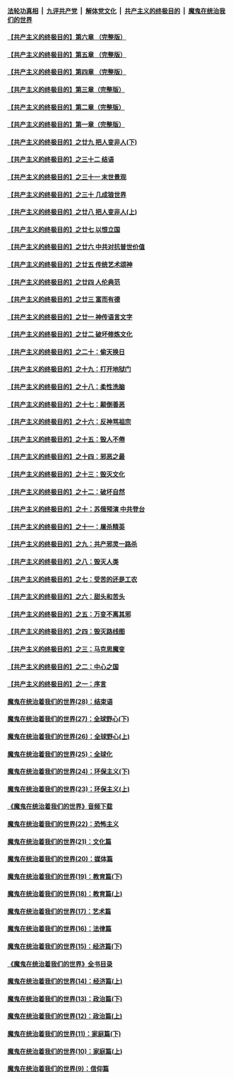 ####  [法轮功真相](../../../../basic/blob/master/README.md?t=04030401) &nbsp;|&nbsp; [九评共产党](../../../../9ping.md/blob/master/README.md?t=04030401) &nbsp;|&nbsp; [解体党文化](../../../../jtdwh.md/blob/master/README.md?t=04030401)  &nbsp;|&nbsp; [共产主义的终极目的](../../../../gczydzjmd.md/blob/master/README.md?t=04030401) &nbsp;|&nbsp; [魔鬼在统治我们的世界](../../../../mgztzwmdsj.md/blob/master/README.md?t=04030401) 

#### [【共产主义的终极目的】第六章 （完整版）](../pages/nsc422/n11428913.md?t=04030401) 

#### [【共产主义的终极目的】第五章 （完整版）](../pages/nsc422/n11428912.md?t=04030401) 

#### [【共产主义的终极目的】第四章 （完整版）](../pages/nsc422/n11428907.md?t=04030401) 

#### [【共产主义的终极目的】第三章（完整版）](../pages/nsc422/n11428848.md?t=04030401) 

#### [【共产主义的终极目的】第二章（完整版）](../pages/nsc422/n11428831.md?t=04030401) 

#### [【共产主义的终极目的】第一章（完整版）](../pages/nsc422/n11417651.md?t=04030401) 

#### [【共产主义的终极目的】之廿九 把人变非人(下)](../pages/nsc422/n11344140.md?t=04030401) 

#### [【共产主义的终极目的】之三十二 结语](../pages/nsc422/n11360535.md?t=04030401) 

#### [【共产主义的终极目的】之三十一 末世景观](../pages/nsc422/n11351129.md?t=04030401) 

#### [【共产主义的终极目的】之三十 几成狼世界](../pages/nsc422/n11348280.md?t=04030401) 

#### [【共产主义的终极目的】之廿八 把人变非人(上)](../pages/nsc422/n11340492.md?t=04030401) 

#### [【共产主义的终极目的】之廿七 以恨立国](../pages/nsc422/n11336944.md?t=04030401) 

#### [【共产主义的终极目的】之廿六 中共对抗普世价值](../pages/nsc422/n11324785.md?t=04030401) 

#### [【共产主义的终极目的】之廿五 传统艺术颂神](../pages/nsc422/n11296396.md?t=04030401) 

#### [【共产主义的终极目的】之廿四 人伦典范](../pages/nsc422/n11296397.md?t=04030401) 

#### [【共产主义的终极目的】之廿三 富而有德](../pages/nsc422/n11283598.md?t=04030401) 

#### [【共产主义的终极目的】之廿一 神传语言文字](../pages/nsc422/n11263265.md?t=04030401) 

#### [【共产主义的终极目的】之廿二 破坏修炼文化](../pages/nsc422/n11245728.md?t=04030401) 

#### [【共产主义的终极目的】之二十：偷天换日](../pages/nsc422/n11238846.md?t=04030401) 

#### [【共产主义的终极目的】之十九：打开地狱门](../pages/nsc422/n11206376.md?t=04030401) 

#### [【共产主义的终极目的】之十八：柔性洗脑](../pages/nsc422/n11199994.md?t=04030401) 

#### [【共产主义的终极目的】之十七：颠倒善恶](../pages/nsc422/n11179782.md?t=04030401) 

#### [【共产主义的终极目的】之十六：反神骂祖宗](../pages/nsc422/n11166798.md?t=04030401) 

#### [【共产主义的终极目的】之十五：毁人不倦](../pages/nsc422/n11166792.md?t=04030401) 

#### [【共产主义的终极目的】之十四：邪恶之最](../pages/nsc422/n11150249.md?t=04030401) 

#### [【共产主义的终极目的】之十三：毁灭文化](../pages/nsc422/n11135227.md?t=04030401) 

#### [【共产主义的终极目的】之十二：破坏自然](../pages/nsc422/n11135214.md?t=04030401) 

#### [【共产主义的终极目的】之十：苏俄预演 中共登台](../pages/nsc422/n11118424.md?t=04030401) 

#### [【共产主义的终极目的】之十一：屠杀精英](../pages/nsc422/n11118442.md?t=04030401) 

#### [【共产主义的终极目的】之九：共产邪灵一路杀](../pages/nsc422/n11114139.md?t=04030401) 

#### [【共产主义的终极目的】之八：毁灭人类](../pages/nsc422/n11108503.md?t=04030401) 

#### [【共产主义的终极目的】之七：受苦的还是工农](../pages/nsc422/n11101809.md?t=04030401) 

#### [【共产主义的终极目的】之六：甜头和苦头](../pages/nsc422/n11096971.md?t=04030401) 

#### [【共产主义的终极目的】之五：万变不离其邪](../pages/nsc422/n11091285.md?t=04030401) 

#### [【共产主义的终极目的】之四：毁灭路线图](../pages/nsc422/n11086284.md?t=04030401) 

#### [【共产主义的终极目的】之三：马克思魔变](../pages/nsc422/n11061941.md?t=04030401) 

#### [【共产主义的终极目的】之二：中心之国](../pages/nsc422/n11047728.md?t=04030401) 

#### [【共产主义的终极目的】之一：序言](../pages/nsc422/n11086077.md?t=04030401) 

#### [魔鬼在统治着我们的世界(28)：结束语](../pages/nsc422/n10936246.md?t=04030401) 

#### [魔鬼在统治着我们的世界(27)：全球野心(下)](../pages/nsc422/n10928319.md?t=04030401) 

#### [魔鬼在统治着我们的世界(26)：全球野心(上)](../pages/nsc422/n10900318.md?t=04030401) 

#### [魔鬼在统治着我们的世界(25)：全球化](../pages/nsc422/n10788205.md?t=04030401) 

#### [魔鬼在统治着我们的世界(24)：环保主义(下)](../pages/nsc422/n10695307.md?t=04030401) 

#### [魔鬼在统治着我们的世界(23)：环保主义(上)](../pages/nsc422/n10688613.md?t=04030401) 

#### [《魔鬼在统治着我们的世界》音频下载](../pages/nsc422/n10635553.md?t=04030401) 

#### [魔鬼在统治着我们的世界(22)：恐怖主义](../pages/nsc422/n10614727.md?t=04030401) 

#### [魔鬼在统治着我们的世界(21)：文化篇](../pages/nsc422/n10597706.md?t=04030401) 

#### [魔鬼在统治着我们的世界(20)：媒体篇](../pages/nsc422/n10586579.md?t=04030401) 

#### [魔鬼在统治着我们的世界(19)：教育篇(下)](../pages/nsc422/n10564808.md?t=04030401) 

#### [魔鬼在统治着我们的世界(18)：教育篇(上)](../pages/nsc422/n10526970.md?t=04030401) 

#### [魔鬼在统治着我们的世界(17)：艺术篇](../pages/nsc422/n10499093.md?t=04030401) 

#### [魔鬼在统治着我们的世界(16)：法律篇](../pages/nsc422/n10485969.md?t=04030401) 

#### [魔鬼在统治着我们的世界(15)：经济篇(下)](../pages/nsc422/n10469975.md?t=04030401) 

#### [《魔鬼在统治着我们的世界》全书目录](../pages/nsc422/n10464261.md?t=04030401) 

#### [魔鬼在统治着我们的世界(14)：经济篇(上)](../pages/nsc422/n10457370.md?t=04030401) 

#### [魔鬼在统治着我们的世界(13)：政治篇(下)](../pages/nsc422/n10448270.md?t=04030401) 

#### [魔鬼在统治着我们的世界(12)：政治篇(上)](../pages/nsc422/n10444576.md?t=04030401) 

#### [魔鬼在统治着我们的世界(11)：家庭篇(下)](../pages/nsc422/n10440961.md?t=04030401) 

#### [魔鬼在统治着我们的世界(10)：家庭篇(上)](../pages/nsc422/n10435448.md?t=04030401) 

#### [魔鬼在统治着我们的世界(9)：信仰篇](../pages/nsc422/n10432159.md?t=04030401) 

